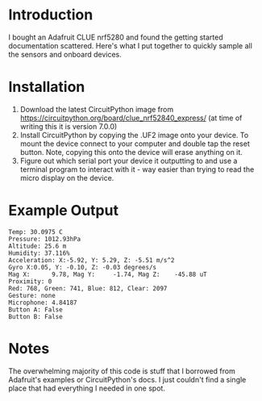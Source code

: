 Introduction
============

I bought an Adafruit CLUE nrf5280 and found the getting started documentation scattered.  Here's what I put together to quickly sample all the sensors and onboard devices.

Installation
============

1. Download the latest CircuitPython image from https://circuitpython.org/board/clue_nrf52840_express/ (at time of writing this it is version 7.0.0)
2. Install CircuitPython by copying the .UF2 image onto your device.  To mount the device connect to your computer and double tap the reset button.  Note, copying this onto the device will erase anything on it.
3. Figure out which serial port your device it outputting to and use a terminal program to interact with it - way easier than trying to read the micro display on the device.


Example Output
==============
    Temp: 30.0975 C
    Pressure: 1012.93hPa
    Altitude: 25.6 m
    Humidity: 37.116%
    Acceleration: X:-5.92, Y: 5.29, Z: -5.51 m/s^2
    Gyro X:0.05, Y: -0.10, Z: -0.03 degrees/s
    Mag X:      9.78, Mag Y:     -1.74, Mag Z:    -45.88 uT
    Proximity: 0
    Red: 768, Green: 741, Blue: 812, Clear: 2097
    Gesture: none
    Microphone: 4.84187
    Button A: False
    Button B: False

Notes
=====

The overwhelming majority of this code is stuff that I borrowed from Adafruit's examples or CircuitPython's docs.  I just couldn't find a single place that had everything I needed in one spot. 